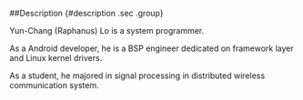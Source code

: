 ##Description {#description .sec .group}

Yun-Chang (Raphanus) Lo is a system programmer.

As a Android developer, he is a BSP engineer dedicated on framework layer and Linux kernel drivers.

As a student, he majored in signal processing in distributed wireless communication system.


